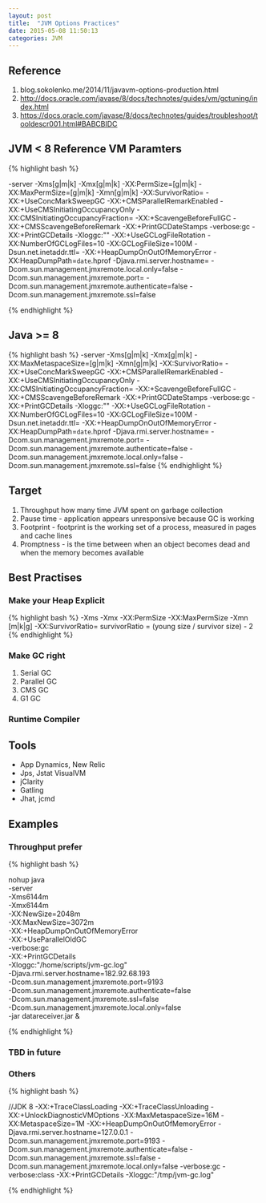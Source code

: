 ```yaml
---
layout: post
title:  "JVM Options Practices"
date: 2015-05-08 11:50:13
categories: JVM
---
```


## Reference

1. blog.sokolenko.me/2014/11/javavm-options-production.html
2. http://docs.oracle.com/javase/8/docs/technotes/guides/vm/gctuning/index.html
3. https://docs.oracle.com/javase/8/docs/technotes/guides/troubleshoot/tooldescr001.html#BABCBIDC

## JVM < 8 Reference VM Paramters
{% highlight bash %}

-server
    -Xms<heap size>[g|m|k] -Xmx<heap size>[g|m|k]
    -XX:PermSize=<perm gen size>[g|m|k] -XX:MaxPermSize=<perm gen size>[g|m|k]
    -Xmn<young size>[g|m|k]
    -XX:SurvivorRatio=<ratio>
    -XX:+UseConcMarkSweepGC -XX:+CMSParallelRemarkEnabled
    -XX:+UseCMSInitiatingOccupancyOnly -XX:CMSInitiatingOccupancyFraction=<percent>
    -XX:+ScavengeBeforeFullGC -XX:+CMSScavengeBeforeRemark
    -XX:+PrintGCDateStamps -verbose:gc -XX:+PrintGCDetails -Xloggc:"<path to log>"
    -XX:+UseGCLogFileRotation -XX:NumberOfGCLogFiles=10 -XX:GCLogFileSize=100M
    -Dsun.net.inetaddr.ttl=<TTL in seconds>
    -XX:+HeapDumpOnOutOfMemoryError -XX:HeapDumpPath=<path to dump>`date`.hprof
    -Djava.rmi.server.hostname=<external IP>
    -Dcom.sun.management.jmxremote.local.only=false
    -Dcom.sun.management.jmxremote.port=<port> 
    -Dcom.sun.management.jmxremote.authenticate=false 
    -Dcom.sun.management.jmxremote.ssl=false

{% endhighlight %}

## Java >= 8

{% highlight bash %}
-server
    -Xms<heap size>[g|m|k] -Xmx<heap size>[g|m|k]
    -XX:MaxMetaspaceSize=<metaspace size>[g|m|k]
    -Xmn<young size>[g|m|k]
    -XX:SurvivorRatio=<ratio>
    -XX:+UseConcMarkSweepGC -XX:+CMSParallelRemarkEnabled
    -XX:+UseCMSInitiatingOccupancyOnly -XX:CMSInitiatingOccupancyFraction=<percent>
    -XX:+ScavengeBeforeFullGC -XX:+CMSScavengeBeforeRemark
    -XX:+PrintGCDateStamps -verbose:gc -XX:+PrintGCDetails -Xloggc:"<path to log>"
    -XX:+UseGCLogFileRotation -XX:NumberOfGCLogFiles=10 -XX:GCLogFileSize=100M
    -Dsun.net.inetaddr.ttl=<TTL in seconds>
    -XX:+HeapDumpOnOutOfMemoryError -XX:HeapDumpPath=<path to dump>`date`.hprof
    -Djava.rmi.server.hostname=<external IP>
    -Dcom.sun.management.jmxremote.port=<port> 
    -Dcom.sun.management.jmxremote.authenticate=false 
    -Dcom.sun.management.jmxremote.local.only=false
    -Dcom.sun.management.jmxremote.ssl=false
{% endhighlight %}

## Target

1. Throughput how many time JVM spent on garbage collection
2. Pause time - application appears unresponsive because GC is working
3. Footprint - footprint is the working set of a process, measured in pages and cache lines
4. Promptness - is the time between when an object becomes dead and when the memory becomes available

## Best Practises

### Make your Heap Explicit

{% highlight bash %}
    -Xms <heap size> -Xmx <heap size>
    -XX:PermSize -XX:MaxPermSize
    -Xmn <young size>[m|k|g]
    -XX:SurvivorRatio=<ratio>
    survivorRatio = (young size / survivor size) - 2
{% endhighlight %}

### Make GC right

1. Serial GC
2. Parallel GC
3. CMS GC
4. G1 GC

### Runtime Compiler

## Tools

- App Dynamics, New Relic
- Jps, Jstat VisualVM
- jClarity
- Gatling
- Jhat, jcmd

## Examples

### Throughput prefer

{% highlight bash %}

nohup java \
-server \
-Xms6144m \
-Xmx6144m \
-XX:NewSize=2048m \
-XX:MaxNewSize=3072m \
-XX:+HeapDumpOnOutOfMemoryError \
-XX:+UseParallelOldGC \
-verbose:gc \
-XX:+PrintGCDetails \
-Xloggc:"/home/scripts/jvm-gc.log" \
-Djava.rmi.server.hostname=182.92.68.193 \
-Dcom.sun.management.jmxremote.port=9193 \
-Dcom.sun.management.jmxremote.authenticate=false \
-Dcom.sun.management.jmxremote.ssl=false \
-Dcom.sun.management.jmxremote.local.only=false \
-jar datareceiver.jar &

{% endhighlight %}

### TBD in future

### Others
{% highlight bash %}

//JDK 8
-XX:+TraceClassLoading
-XX:+TraceClassUnloading
-XX:+UnlockDiagnosticVMOptions
-XX:MaxMetaspaceSize=16M
-XX:MetaspaceSize=1M
-XX:+HeapDumpOnOutOfMemoryError
-Djava.rmi.server.hostname=127.0.0.1
-Dcom.sun.management.jmxremote.port=9193
-Dcom.sun.management.jmxremote.authenticate=false
-Dcom.sun.management.jmxremote.ssl=false
-Dcom.sun.management.jmxremote.local.only=false
-verbose:gc
-verbose:class
-XX:+PrintGCDetails
-Xloggc:"/tmp/jvm-gc.log"

{% endhighlight %}




  


